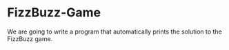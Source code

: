 # FizzBuzz-Game
We are going to write a program that automatically prints the solution to the FizzBuzz game.
